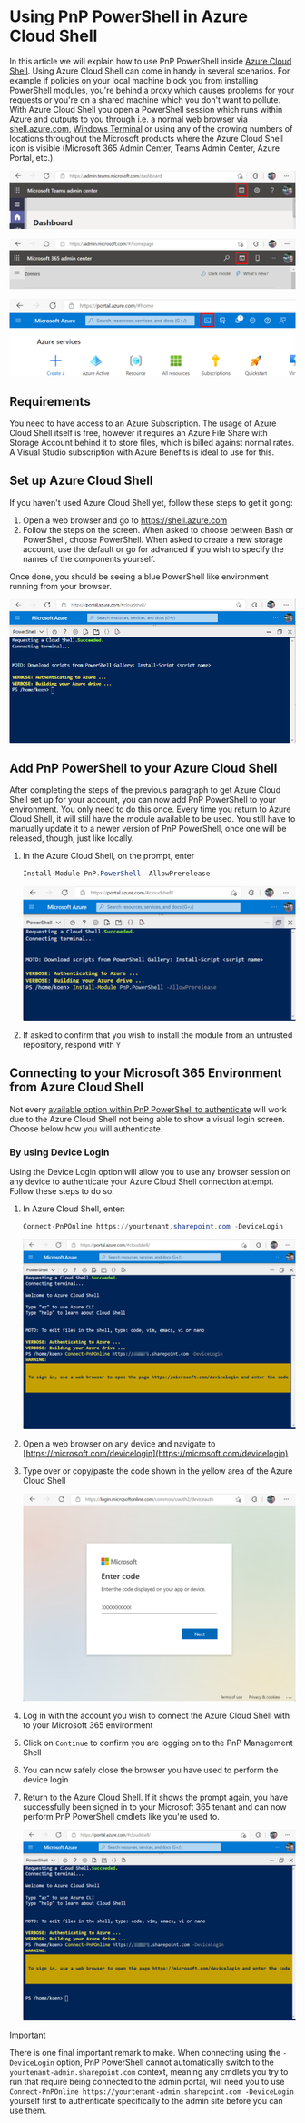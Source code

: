# Using PnP PowerShell in Azure Cloud Shell

In this article we will explain how to use PnP PowerShell inside [Azure Cloud Shell](https://learn.microsoft.com/en-us/azure/cloud-shell/overview). Using Azure Cloud Shell can come in handy in several scenarios. For example if policies on your local machine block you from installing PowerShell modules, you're behind a proxy which causes problems for your requests or you're on a shared machine which you don't want to pollute. With Azure Cloud Shell you open a PowerShell session which runs within Azure and outputs to you through i.e. a normal web browser via [shell.azure.com](https://shell.azure.com), [Windows Terminal](https://github.com/microsoft/terminal#welcome-to-the-windows-terminal-console-and-command-line-repo) or using any of the growing numbers of locations throughout the Microsoft products where the Azure Cloud Shell icon is visible (Microsoft 365 Admin Center, Teams Admin Center, Azure Portal, etc.).

![Launch Azure Cloud Shell from the Teams Admin center](../images/azurecloudshell/launchcloudshellfromteamsadmin.png)

![Launch Azure Cloud Shell from the Microsoft 365 Admin center](../images/azurecloudshell/launchcloudshellfromm365admin.png)

![Launch Azure Cloud Shell from the Azure Portal](../images/azurecloudshell/launchcloudshellfromazureportal.png)

## Requirements

You need to have access to an Azure Subscription. The usage of Azure Cloud Shell itself is free, however it requires an Azure File Share with Storage Account behind it to store files, which is billed against normal rates. A Visual Studio subscription with Azure Benefits is ideal to use for this.

## Set up Azure Cloud Shell

If you haven't used Azure Cloud Shell yet, follow these steps to get it going:

1. Open a web browser and go to https://shell.azure.com
1. Follow the steps on the screen. When asked to choose between Bash or PowerShell, choose PowerShell. When asked to create a new storage account, use the default or go for advanced if you wish to specify the names of the components yourself.

Once done, you should be seeing a blue PowerShell like environment running from your browser.

![Azure Cloud Shell opened from the browser](./../images/azurecloudshell/launchingthroughbrowser.png)

## Add PnP PowerShell to your Azure Cloud Shell

After completing the steps of the previous paragraph to get Azure Cloud Shell set up for your account, you can now add PnP PowerShell to your environment. You only need to do this once. Every time you return to Azure Cloud Shell, it will still have the module available to be used. You still have to manually update it to a newer version of PnP PowerShell, once one will be released, though, just like locally.

1. In the Azure Cloud Shell, on the prompt, enter 

   ```powershell
   Install-Module PnP.PowerShell -AllowPrerelease
   ```

   ![Installing PnP PowerShell in Azure Cloud Shell](../images/azurecloudshell/installmodule.png)
   
1. If asked to confirm that you wish to install the module from an untrusted repository, respond with `Y`

## Connecting to your Microsoft 365 Environment from Azure Cloud Shell

Not every [available option within PnP PowerShell to authenticate](connecting.md) will work due to the Azure Cloud Shell not being able to show a visual login screen. Choose below how you will authenticate.

### By using Device Login

Using the Device Login option will allow you to use any browser session on any device to authenticate your Azure Cloud Shell connection attempt. Follow these steps to do so.

1. In Azure Cloud Shell, enter:

   ```powershell
   Connect-PnPOnline https://yourtenant.sharepoint.com -DeviceLogin
   ```

   ![Connecting using the DeviceLogin option](../images/azurecloudshell/devicelogin.png)
2. Open a web browser on any device and navigate to [https://microsoft.com/devicelogin](https://microsoft.com/devicelogin)
3. Type over or copy/paste the code shown in the yellow area of the Azure Cloud Shell

   ![Entering the code from Azure Cloud Shell into the Microsoft device login](../images/azurecloudshell/deviceloginentercode.png)

4. Log in with the account you wish to connect the Azure Cloud Shell with to your Microsoft 365 environment
5. Click on `Continue` to confirm you are logging on to the PnP Management Shell
6. You can now safely close the browser you have used to perform the device login
7. Return to the Azure Cloud Shell. If it shows the prompt again, you have successfully been signed in to your Microsoft 365 tenant and can now perform PnP PowerShell cmdlets like you're used to. 

   ![Prompt showing that you have connected using the device login](../images/azurecloudshell/deviceloginconnected.png)

> [!Important]
> There is one final important remark to make. When connecting using the `-DeviceLogin` option, PnP PowerShell cannot automatically switch to the `yourtenant-admin.sharepoint.com` context, meaning any cmdlets you try to run that require being connected to the admin portal, will need you to use `Connect-PnPOnline https://yourtenant-admin.sharepoint.com -DeviceLogin` yourself first to authenticate specifically to the admin site before you can use them.
